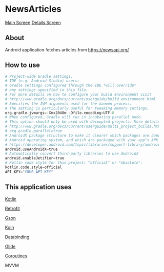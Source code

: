 # NewsArticles
[Main Screen](https://user-images.githubusercontent.com/22428532/145772220-61163c22-523d-48e3-9827-124086d9b7e3.jpg)
[Details Screen](https://user-images.githubusercontent.com/22428532/145772246-24b3efad-6d8f-4229-9106-a1c8c948c269.jpg)

## About
Android application fetches articles from https://newsapi.org/

## How to use

```python
# Project-wide Gradle settings.
# IDE (e.g. Android Studio) users:
# Gradle settings configured through the IDE *will override*
# any settings specified in this file.
# For more details on how to configure your build environment visit
# http://www.gradle.org/docs/current/userguide/build_environment.html
# Specifies the JVM arguments used for the daemon process.
# The setting is particularly useful for tweaking memory settings.
org.gradle.jvmargs=-Xmx2048m -Dfile.encoding=UTF-8
# When configured, Gradle will run in incubating parallel mode.
# This option should only be used with decoupled projects. More details, visit
# http://www.gradle.org/docs/current/userguide/multi_project_builds.html#sec:decoupled_projects
# org.gradle.parallel=true
# AndroidX package structure to make it clearer which packages are bundled with the
# Android operating system, and which are packaged with your app"s APK
# https://developer.android.com/topic/libraries/support-library/androidx-rn
android.useAndroidX=true
# Automatically convert third-party libraries to use AndroidX
android.enableJetifier=true
# Kotlin code style for this project: "official" or "obsolete":
kotlin.code.style=official
API_KEY="YOUR_API_KEY"
```

## This application uses
[Kotlin](https://kotlinlang.org/)

[Retrofit](https://square.github.io/retrofit/)

[Gson](https://github.com/google/gson)

[Koin](https://insert-koin.io/)

[Databinding](https://developer.android.com/topic/libraries/data-binding)

[Glide](https://github.com/bumptech/glide)

[Coroutines](https://developer.android.com/kotlin/coroutines)

MVVM

